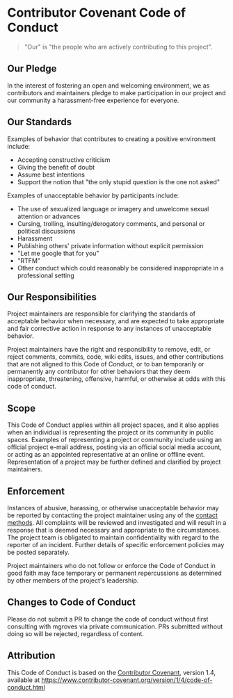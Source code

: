 # Contributor Covenant Code of Conduct

> "Our" is "the people who are actively contributing to this project".

## Our Pledge

In the interest of fostering an open and welcoming environment, we as contributors and maintainers pledge to make participation in our project and our community a harassment-free experience for everyone.

## Our Standards

Examples of behavior that contributes to creating a positive environment include:

* Accepting constructive criticism
* Giving the benefit of doubt
* Assume best intentions
* Support the notion that "the only stupid question is the one not asked"

Examples of unacceptable behavior by participants include:

* The use of sexualized language or imagery and unwelcome sexual attention or advances
* Cursing, trolling, insulting/derogatory comments, and personal or political discussions
* Harassment
* Publishing others' private information without explicit permission
* "Let me google that for you"
* "RTFM"
* Other conduct which could reasonably be considered inappropriate in a professional setting

## Our Responsibilities

Project maintainers are responsible for clarifying the standards of acceptable behavior when necessary, and are expected to take appropriate and fair corrective action in response to any instances of unacceptable behavior.

Project maintainers have the right and responsibility to remove, edit, or reject comments, commits, code, wiki edits, issues, and other contributions that are not aligned to this Code of Conduct, or to ban temporarily or permanently any contributor for other behaviors that they deem inappropriate, threatening, offensive, harmful, or otherwise at odds with this code of conduct.

## Scope

This Code of Conduct applies within all project spaces, and it also applies when an individual is representing the project or its community in public spaces. Examples of representing a project or community include using an official project e-mail address, posting via an official social media account, or acting as an appointed representative at an online or offline event. Representation of a project may be further defined and clarified by project maintainers.

## Enforcement

Instances of abusive, harassing, or otherwise unacceptable behavior may be reported by contacting the project maintainer using any of the [contact methods](https://github.com/mgroves). All complaints will be reviewed and investigated and will result in a response that is deemed necessary and appropriate to the circumstances. The project team is obligated to maintain confidentiality with regard to the reporter of an incident. Further details of specific enforcement policies may be posted separately.

Project maintainers who do not follow or enforce the Code of Conduct in good faith may face temporary or permanent repercussions as determined by other members of the project's leadership.

## Changes to Code of Conduct

Please do not submit a PR to change the code of conduct without first consulting with mgroves via private communication. PRs submitted without doing so will be rejected, regardless of content.

## Attribution

This Code of Conduct is based on the [Contributor Covenant](https://www.contributor-covenant.org), version 1.4, available at <https://www.contributor-covenant.org/version/1/4/code-of-conduct.html>